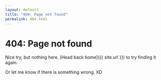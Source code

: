 ```yaml
---
layout: default
title: "404: Page not found"
permalink: 404.html
---
```


# 404: Page not found
Nice try, but nothing here. [Head back home]({{ site.url }}) to try finding it again.



Or let me know if there is something wrong. XD

